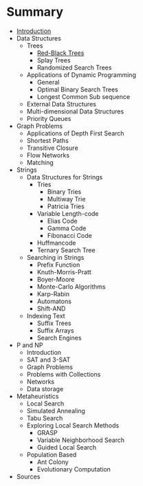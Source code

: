 # Summary

* [Introduction](README.md)
* Data Structures
   * Trees
       * [Red-Black Trees](datastructures/trees_red_black.md)
       * Splay Trees
       * Randomized Search Trees
   * Applications of Dynamic Programming
       * General
       * Optimal Binary Search Trees
       * Longest Common Sub sequence
   * External Data Structures
   * Multi-dimensional Data Structures
   * Priority Queues
* Graph Problems
   * Applications of Depth First Search
   * Shortest Paths
   * Transitive Closure
   * Flow Networks
   * Matching
* Strings
   * Data Structures for Strings
       * Tries
           * Binary Tries
           * Multiway Trie
           * Patricia Tries
       * Variable Length-code
           * Elias Code
           * Gamma Code
           * Fibonacci Code
       * Huffmancode
       * Ternary Search Tree
   * Searching in Strings
       * Prefix Function
       * Knuth-Morris-Pratt
       * Boyer-Moore
       * Monte-Carlo Algorithms
       * Karp-Rabin
       * Automatons
       * Shift-AND
   * Indexing Text
       * Suffix Trees
       * Suffix Arrays
       * Search Engines
* P and NP
   * Introduction
   * SAT and 3-SAT
   * Graph Problems
   * Problems with Collections
   * Networks
   * Data storage
* Metaheuristics
   * Local Search
   * Simulated Annealing
   * Tabu Search
   * Exploring Local Search Methods
       * GRASP
       * Variable Neighborhood Search
       * Guided Local Search
   * Population Based
       * Ant Colony
       * Evolutionary Computation
* Sources

